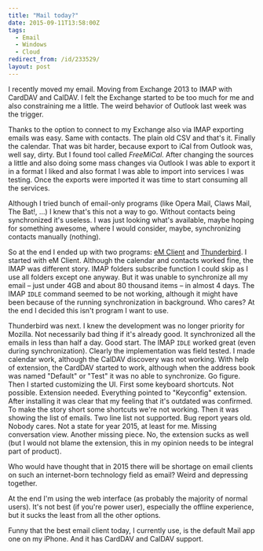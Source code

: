 ```yaml
---
title: "Mail today?"
date: 2015-09-11T13:58:00Z
tags:
  - Email
  - Windows
  - Cloud
redirect_from: /id/233529/
layout: post
---
```

I recently moved my email. Moving from Exchange 2013 to IMAP with CardDAV and CalDAV. I felt the Exchange started to be too much for me and also constraining me a little. The weird behavior of Outlook last week was the trigger.

Thanks to the option to connect to my Exchange also via IMAP exporting emails was easy. Same with contacts. The plain old CSV and that's it. Finally the calendar. That was bit harder, because export to iCal from Outlook was, well say, dirty. But I found tool called _FreeMiCal_. After changing the sources a little and also doing some mass changes via Outlook I was able to export it in a format I liked and also format I was able to import into services I was testing. Once the exports were imported it was time to start consuming all the services.

<!-- excerpt -->

Although I tried bunch of email-only programs (like Opera Mail, Claws Mail, The Bat!, ...) I knew that's this not a way to go. Without contacts being synchronized it's useless. I was just looking what's available, maybe hoping for something awesome, where I would consider, maybe, synchronizing contacts manually (nothing).

So at the end I ended up with two programs: [eM Client][1] and [Thunderbird][2]. I started with eM Client. Although the calendar and contacts worked fine, the IMAP was different story. IMAP folders subscribe function I could skip as I use all folders except one anyway. But it was unable to synchronize all my email – just under 4GB and about 80 thousand items – in almost 4 days. The IMAP `IDLE` command seemed to be not working, although it might have been because of the running synchronization in background. Who cares? At the end I decided this isn't program I want to use.

Thunderbird was next. I knew the development was no longer priority for Mozilla. Not necessarily bad thing if it's already good. It synchronized all the emails in less than half a day. Good start. The IMAP `IDLE` worked great (even during synchronization). Clearly the implementation was field tested. I made calendar work, although the CalDAV discovery was not working. With help of extension, the CardDAV started to work, although when the address book was named "Default" or "Test" it was no able to synchronize. Go figure. Then I started customizing the UI. First some keyboard shortcuts. Not possible. Extension needed. Everything pointed to "Keyconfig" extension. After installing it was clear that my feeling that it's outdated was confirmed. To make the story short some shortcuts we're not working. Then it was showing the list of emails. Two line list not supported. Bug report years old. Nobody cares. Not a state for year 2015, at least for me. Missing conversation view. Another missing piece. No, the extension sucks as well (but I would not blame the extension, this in my opinion needs to be integral part of product).

Who would have thought that in 2015 there will be shortage on email clients on such an internet-born technology field as email? Weird and depressing together.

At the end I'm using the web interface (as probably the majority of normal users). It's not best (if you're power user), especially the offline experience, but it sucks the least from all the other options. 

Funny that the best email client today, I currently use, is the default Mail app one on my iPhone. And it has CardDAV and CalDAV support.

[1]: http://www.emclient.com/
[2]: https://www.mozilla.org/en-US/thunderbird/